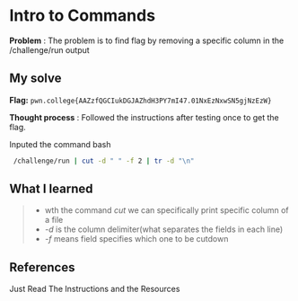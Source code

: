 # Intro to Commands 

**Problem** : The problem is to find flag by removing a specific column in the /challenge/run output
## My solve

**Flag:** `pwn.college{AAZzfQGCIukDGJAZhdH3PY7mI47.01NxEzNxwSN5gjNzEzW}`

**Thought process** :   Followed the instructions after testing once to get the flag.


Inputed the command
bash
```bash
 /challenge/run | cut -d " " -f 2 | tr -d "\n"
```


## What I learned
> * wth the command *cut*  we can specifically print specific column of a file
> * *-d* is the column delimiter(what separates the fields in each line)
> * *-f* means field specifies which one to be cutdown


## References 
Just Read The Instructions and the Resources
